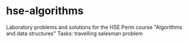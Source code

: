 # hse-algorithms
Laboratory problems and solutions for the HSE Perm course "Algorithms and data structures"
Tasks:
travelling salesman problem
